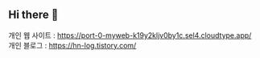 ## Hi there 👋

개인 웹 사이트 : https://port-0-myweb-k19y2kljv0by1c.sel4.cloudtype.app/ <br>
개인 블로그 : https://hn-log.tistory.com/
